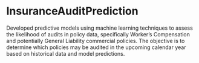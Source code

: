 # InsuranceAuditPrediction
Developed predictive models using machine learning techniques to assess the likelihood of audits in policy data, specifically Worker’s Compensation and potentially General Liability commercial policies. The objective is to determine which policies may be audited in the upcoming calendar year based on historical data and model predictions. 
